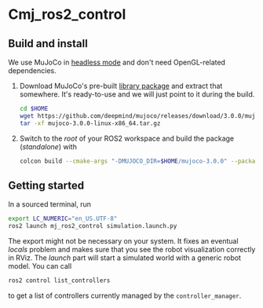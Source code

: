 # Cmj_ros2_control

## Build and install
We use MuJoCo in [headless mode](https://mujoco.readthedocs.io/en/latest/programming.html?highlight=headless#using-opengl)
and don't need OpenGL-related dependencies.

1. Download MuJoCo's pre-built [library package](https://github.com/deepmind/mujoco/releases/) and extract that somewhere.
It's ready-to-use and we will just point to it during the build.
   ```bash
   cd $HOME
   wget https://github.com/deepmind/mujoco/releases/download/3.0.0/mujoco-3.0.0-linux-x86_64.tar.gz
   tar -xf mujoco-3.0.0-linux-x86_64.tar.gz
   ```

3. Switch to the *root* of your ROS2 workspace and build the package (*standalone*) with
   ```bash
   colcon build --cmake-args "-DMUJOCO_DIR=$HOME/mujoco-3.0.0" --packages-select mj_ros2_control
   ```


## Getting started
In a sourced terminal, run
```bash
export LC_NUMERIC="en_US.UTF-8"
ros2 launch mj_ros2_control simulation.launch.py
```
The export might not be necessary on your system.
It fixes an eventual *locals* problem and makes sure that you see the robot visualization correctly in RViz.
The *launch* part will start a simulated world with a generic robot model.
You can call
```bash
ros2 control list_controllers
```
to get a list of controllers currently managed by the `controller_manager`.


